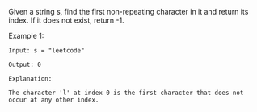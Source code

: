 Given a string s, find the first non-repeating character in it and return its index. If it does not exist, return -1.

 

Example 1:
```
Input: s = "leetcode"

Output: 0

Explanation:

The character 'l' at index 0 is the first character that does not occur at any other index.
```
